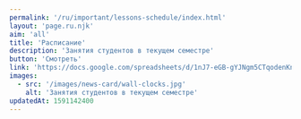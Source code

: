 ```yaml
---
permalink: '/ru/important/lessons-schedule/index.html'
layout: 'page.ru.njk'
aim: 'all'
title: 'Расписание'
description: 'Занятия студентов в текущем семестре'
button: 'Смотреть'
link: 'https://docs.google.com/spreadsheets/d/1nJ7-eGB-gYJNgm5CTqodenKnUSQlhMeFs2gVLuyxEsM'
images:
  - src: '/images/news-card/wall-clocks.jpg'
    alt: 'Занятия студентов в текущем семестре'
updatedAt: 1591142400
---
```

